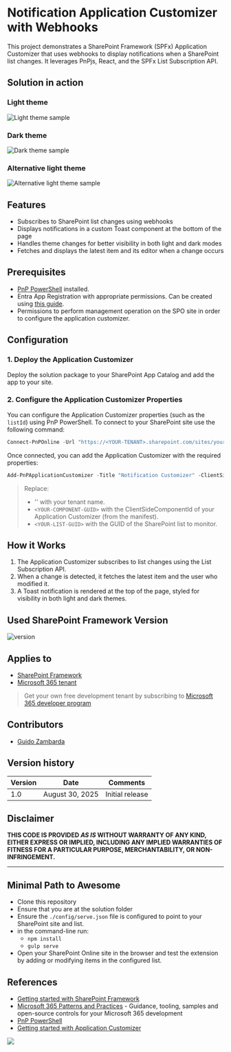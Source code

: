 # Notification Application Customizer with Webhooks

This project demonstrates a SharePoint Framework (SPFx) Application Customizer that uses webhooks to display notifications when a SharePoint list changes. It leverages PnPjs, React, and the SPFx List Subscription API.

## Solution in action

### Light theme
![Light theme sample](<assets/Light theme.gif>)

### Dark theme
![Dark theme sample](<assets/Dark theme.gif>)

### Alternative light theme
![Alternative light theme sample](<assets/Alternative light theme.gif>)

## Features

- Subscribes to SharePoint list changes using webhooks
- Displays notifications in a custom Toast component at the bottom of the page
- Handles theme changes for better visibility in both light and dark modes
- Fetches and displays the latest item and its editor when a change occurs

## Prerequisites

- [PnP PowerShell](https://pnp.github.io/powershell/) installed.
- Entra App Registration with appropriate permissions. Can be created using [this guide](https://pnp.github.io/powershell/articles/registerapplication.html).
- Permissions to perform management operation on the SPO site in order to configure the application customizer.

## Configuration

### 1. Deploy the Application Customizer

Deploy the solution package to your SharePoint App Catalog and add the app to your site.

### 2. Configure the Application Customizer Properties

You can configure the Application Customizer properties (such as the `listId`) using PnP PowerShell.
To connect to your SharePoint site use the following command:

```powershell
Connect-PnPOnline -Url "https://<YOUR-TENANT>.sharepoint.com/sites/yoursite" -ClientId "<YOUR-ENTRA-APP-REG-ID> -Interactive
```

Once connected, you can add the Application Customizer with the required properties:

```powershell
Add-PnPApplicationCustomizer -Title "Notification Customizer" -ClientSideComponentId "<YOUR-COMPONENT-GUID>" -ClientSideComponentProperties "{`"listId`":`"<YOUR-LIST-GUID>`"}" 
```

> Replace:
>- '<YOUR-TENANT>' with your tenant name.
>- `<YOUR-COMPONENT-GUID>` with the ClientSideComponentId of your Application Customizer (from the manifest).
>- `<YOUR-LIST-GUID>` with the GUID of the SharePoint list to monitor.

## How it Works

1. The Application Customizer subscribes to list changes using the List Subscription API.
2. When a change is detected, it fetches the latest item and the user who modified it.
3. A Toast notification is rendered at the top of the page, styled for visibility in both light and dark themes.

## Used SharePoint Framework Version

![version](https://img.shields.io/badge/version-1.21.1-green.svg)

## Applies to

- [SharePoint Framework](https://aka.ms/spfx)
- [Microsoft 365 tenant](https://docs.microsoft.com/en-us/sharepoint/dev/spfx/set-up-your-developer-tenant)

> Get your own free development tenant by subscribing to [Microsoft 365 developer program](http://aka.ms/o365devprogram)

## Contributors

* [Guido Zambarda](https://github.com/guidozam)

## Version history

| Version | Date             | Comments        |
| ------- | ---------------- | --------------- |
| 1.0     | August 30, 2025 | Initial release |

## Disclaimer

**THIS CODE IS PROVIDED _AS IS_ WITHOUT WARRANTY OF ANY KIND, EITHER EXPRESS OR IMPLIED, INCLUDING ANY IMPLIED WARRANTIES OF FITNESS FOR A PARTICULAR PURPOSE, MERCHANTABILITY, OR NON-INFRINGEMENT.**

---

## Minimal Path to Awesome

- Clone this repository
- Ensure that you are at the solution folder
- Ensure the `./config/serve.json` file is configured to point to your SharePoint site and list.
- in the command-line run:
  - `npm install`
  - `gulp serve`
- Open your SharePoint Online site in the browser and test the extension by adding or modifying items in the configured list.

## References

- [Getting started with SharePoint Framework](https://docs.microsoft.com/en-us/sharepoint/dev/spfx/set-up-your-developer-tenant)
- [Microsoft 365 Patterns and Practices](https://aka.ms/m365pnp) - Guidance, tooling, samples and open-source controls for your Microsoft 365 development
- [PnP PowerShell](https://pnp.github.io/powershell/)
- [Getting started with Application Customizer](https://learn.microsoft.com/en-gb/sharepoint/dev/spfx/extensions/get-started/build-a-hello-world-extension)

![](https://m365-visitor-stats.azurewebsites.net/sp-dev-fx-extensions/samples/react-application-customizer-notification)